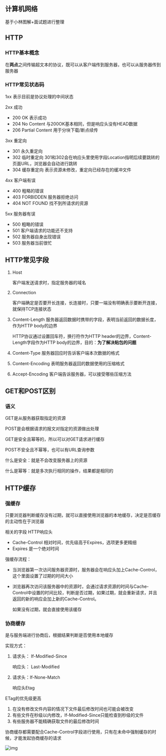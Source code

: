 ##  计算机网络

基于小林图解+面试题进行整理

##  HTTP

###  HTTP基本概念

在**两点**之间传输超文本的协议，既可以从客户端传到服务器，也可以从服务器传到服务器

###  HTTP常见状态码

1xx 表示目前是协议处理的中间状态

2xx 成功

- 200 OK 表示成功
- 204 No Content 与200OK基本相同，但是响应头没有HEAD数据
- 206 Partial Content 用于分块下载/断点续传

3xx 重定向

- 301 永久重定向
- 302 临时重定向 301和302会在响应头里使用字段Location指明后续要跳转的页面URL，浏览器会自动进行跳转
- 304 缓存重定向 表示资源未修改，重定向已经存在的缓冲文件

4xx 客户端有误

- 400 粗略的错误
- 403 FORBIDDEN 服务器拒绝访问
- 404 NOT FOUND 找不到所请求的资源

5xx 服务器有误

- 500 粗略的错误
- 501 客户端请求的功能还不支持
- 502 服务器自身出现错误
- 503 服务器当前很忙

##  HTTP常见字段

1. Host

   客户端发送请求时，指定服务器的域名

2. Connection

   客户端确定是否要开长连接，长连接时，只要一端没有明确表示要断开连接，就保持TCP连接状态

 3. Content-Length 服务器返回数据时携带的字段，表明当前返回的数据长度，作为HTTP body的边界

    HTTP协议通过设置回车符，换行符作为HTTP header的边界，Content-Length字段作为HTTP body的边界，目的：**为了解决粘包的问题**

 4. Content-Type 服务器回应时告诉客户端本次数据的格式

 5. Content-Encoding 表明服务器返回的数据使用的压缩格式

 6. Accept-Encoding 客户端告诉服务器，可以接受哪些压缩方法

##  GET和POST区别

###  语义

GET是从服务器获取指定的资源

POST是会根据请求的报文对指定的资源做出处理



GET是安全且幂等的，所以可以对GET请求进行缓存

POST不安全且不幂等，也可以有URL查询参数



什么是安全：就是不会改变服务器上的资源

什么是幂等：就是多次执行相同的操作，结果都是相同的

##  HTTP缓存

###  强缓存

只要浏览器判断缓存没有过期，就可以直接使用浏览器的本地缓存，决定是否缓存的主动性在于浏览器

相关的字段 HTTP响应头

- Cache-Control 相对时间，优先级高于Expires，选项更多更精细
- Expires 是一个绝对时间



强缓存流程：

- 当浏览器第一次访问服务器资源时，服务器会在响应头加上Cache-Control，这个里面设置了过期的时间大小

- 浏览器再次访问该服务器中的资源时，会通过请求资源的时间与Cache-Control中设置的时间比较，判断是否过期，如果过期，就会重新请求，并且返回的新的响应会加上新的Cache-Control。

  如果没有过期，就会直接使用该缓存

###  协商缓存

是与服务端进行协商后，根据结果判断是否使用本地缓存

实现方式：

1. 请求头： If-Modified-Since

   响应头： Last-Modified

2. 请求头：If-None-Match

   响应头Etag

ETag的优先级更高

1. 在没有修改文件内容的情况下文件最后修改时间也可能会被改变
2. 有些文件在秒级以内修改，If-Modified-Since只能检查到秒级的文件
3. 有些服务器不能精确获取文件的最后修改时间

协商缓存都需要配合Cache-Control字段进行使用，只有在未命中强制缓存的时候，才能发起协商缓存的请求

![img](https://cdn.xiaolincoding.com/gh/xiaolincoder/network/http/http%E7%BC%93%E5%AD%98.png)